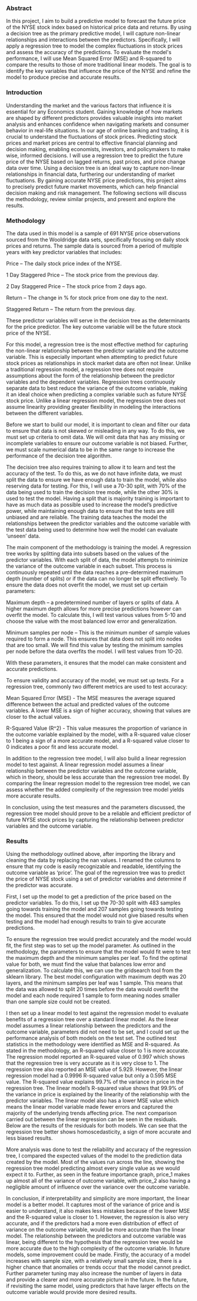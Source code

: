 ### Abstract 

 In this project, I aim to build a predictive model to forecast the future price of the NYSE stock index based on historical price data and returns. By using a decision tree as the primary predictive model, I will capture non-linear relationships and interactions between the predictors. Specifically, I will apply a regression tree to model the complex fluctuations in stock prices and assess the accuracy of the predictions. To evaluate the model's performance, I will use Mean Squared Error (MSE) and R-squared to compare the results to those of more traditional linear models. The goal is to identify the key variables that influence the price of the NYSE and refine the model to produce precise and accurate results. 

 

### Introduction 

 Understanding the market and the various factors that influence it is essential for any Economics student. Gaining knowledge of how markets are shaped by different predictors provides valuable insights into market analysis and enhances confidence when navigating markets and consumer behavior in real-life situations. In our age of online banking and trading, it is crucial to understand the fluctuations of stock prices. Predicting stock prices and market prices are central to effective financial planning and decision making, enabling economists, investors, and policymakers to make wise, informed decisions. I will use a regression tree to predict the future price of the NYSE based on lagged returns, past prices, and price change data over time. Using a decision tree is an ideal way to capture non-linear relationships in financial data, furthering our understanding of market fluctuations. By gaining accurate NYSE price predictions, this project aims to precisely predict future market movements, which can help financial decision making and risk management. The following sections will discuss the methodology, review similar projects, and present and explore the results.  

 

### Methodology 

 The data used in this model is a sample of 691 NYSE price observations sourced from the Wooldridge data sets, specifically focusing on daily stock prices and returns. The sample data is sourced from a period of multiple years with key predictor variables that includes: 

Price – The daily stock price index of the NYSE. 

1 Day Staggered Price – The stock price from the previous day. 

2 Day Staggered Price – The stock price from 2 days ago. 

Return – The change in % for stock price from one day to the next. 

Staggered Return – The return from the previous day. 

These predictor variables will serve in the decision tree as the determinants for the price predictor. The key outcome variable will be the future stock price of the NYSE. 

For this model, a regression tree is the most effective method for capturing the non-linear relationship between the predictor variable and the outcome variable. This is especially important when attempting to predict future stock prices as relationships in stock market data are often not linear. Unlike a traditional regression model, a regression tree does not require assumptions about the form of the relationship between the predictor variables and the dependent variables. Regression trees continuously separate data to best reduce the variance of the outcome variable, making it an ideal choice when predicting a complex variable such as future NYSE stock price. Unlike a linear regression model, the regression tree does not assume linearity providing greater flexibility in modeling the interactions between the different variables.  

Before we start to build our model, it is important to clean and filter our data to ensure that data is not skewed or misleading in any way. To do this, we must set up criteria to omit data. We will omit data that has any missing or incomplete variables to ensure our outcome variable is not biased. Further, we must scale numerical data to be in the same range to increase the performance of the decision tree algorithm.  

The decision tree also requires training to allow it to learn and test the accuracy of the test. To do this, as we do not have infinite data, we must split the data to ensure we have enough data to train the model, while also reserving data for testing. For this, I will use a 70-30 split, with 70% of the data being used to train the decision tree mode, while the other 30% is used to test the model. Having a split that is majority training is important to have as much data as possible used to increase the model’s predictive power, while maintaining enough data to ensure that the tests are still unbiased and are reliable. The training data teaches the model the relationships between the predictor variables and the outcome variable with the test data being used to determine how well the model can evaluate ‘unseen’ data. 

The main component of the methodology is training the model. A regression tree works by splitting data into subsets based on the values of the predictor variables. With each split of data, the model attempts to minimize the variance of the outcome variable in each subset. This process is continuously repeated until the data reaches a pre-determined maximum depth (number of splits) or if the data can no longer be split effectively. To ensure the data does not overfit the model, we must set up certain parameters: 

Maximum depth – a predetermined number of layers or splits of data. A higher maximum depth allows for more precise predictions however can overfit the model. To calculate this, I will test various values from 5-10 and choose the value with the most balanced low error and generalization. 

Minimum samples per node – This is the minimum number of sample values required to form a node. This ensures that data does not split into nodes that are too small. We will find this value by testing the minimum samples per node before the data overfits the model. I will test values from 10-20. 

With these parameters, it ensures that the model can make consistent and accurate predictions. 

To ensure validity and accuracy of the model, we must set up tests. For a regression tree, commonly two different metrics are used to test accuracy: 

Mean Squared Error (MSE) - The MSE measures the average squared difference between the actual and predicted values of the outcome variables. A lower MSE is a sign of higher accuracy, showing that values are closer to the actual values. 

R-Squared Value (R^2) - This value measures the proportion of variance in the outcome variable explained by the model, with a R-squared value closer to 1 being a sign of a more accurate model, and a R-squared value closer to 0 indicates a poor fit and less accurate model. 

In addition to the regression tree model, I will also build a linear regression model to test against. A linear regression model assumes a linear relationship between the predictor variables and the outcome variable, which in theory, should be less accurate than the regression tree model. By comparing the linear regression model to the regression tree model, we can assess whether the added complexity of the regression tree model yields more accurate results. 

In conclusion, using the test measures and the parameters discussed, the regression tree model should prove to be a reliable and efficient predictor of future NYSE stock prices by capturing the relationship between predictor variables and the outcome variable. 

 

### Results 

 Using the methodology outlined above, after importing the library and cleaning the data by replacing the nan values. I renamed the columns to ensure that my code is easily recognizable and readable, identifying the outcome variable as ‘price’. The goal of the regression tree was to predict the price of NYSE stock using a set of predictor variables and determine if the predictor was accurate.  

First, I set up the model to get a prediction of the price based on the predictor variables. To do this, I set up the 70-30 split with 483 samples going towards training the model and 207 samples going towards testing the model. This ensured that the model would not give biased results when testing and the model had enough results to train to give accurate predictions. 

To ensure the regression tree would predict accurately and the model would fit, the first step was to set up the model parameter. As outlined in the methodology, the parameters to ensure that the model would fit were to test the maximum depth and the minimum samples per leaf. To find the optimal value for both, we must find the value that balances low error and generalization. To calculate this, we can use the gridsearch tool from the sklearn library. The best model configuration with maximum depth was 20 layers, and the minimum samples per leaf was 1 sample. This means that the data was allowed to split 20 times before the data would overfit the model and each node required 1 sample to form meaning nodes smaller than one sample size could not be created. 

I then set up a linear model to test against the regression model to evaluate benefits of a regression tree over a standard linear model. As the linear model assumes a linear relationship between the predictors and the outcome variable, parameters did not need to be set, and I could set up the performance analysis of both models on the test set. The outlined test statistics in the methodology were identified as MSE and R-squared. As stated in the methodology, an R-squared value closer to 1 is more accurate. The regression model reported an R-squared value of 0.997 which shows that the regression tree is very accurate as it is very close to 1. The regression tree also reported an MSE value of 5.929. However, the linear regression model had a 0.9996 R-squared value but only a 0.595 MSE value. The R-squared value explains 99.7% of the variance in price in the regression tree. The linear model’s R-squared value shows that 99.9% of the variance in price is explained by the linearity of the relationship with the predictor variables. The linear model also has a lower MSE value which means the linear model variable made fewer errors and captured the majority of the underlying trends affecting price. The next comparison carried out between the linear regression can be seen in the residuals. Below are the results of the residuals for both models. 
We can see that the regression tree better shows homoscedasticity, a sign of more accurate and less biased results.  

More analysis was done to test the reliability and accuracy of the regression tree, I compared the expected values of the model to the prediction data created by the model. Most of the values run across the line, showing the regression tree model predicting almost every single value as we would expect it to. Further, as seen in the feature importance graph, price_1 makes up almost all of the variance of outcome variable, with price_2 also having a negligible amount of influence over the variance over the outcome variable. 

In conclusion, if interpretability and simplicity are more important, the linear model is a better model. It captures most of the variance of price and is easier to understand, it also makes less mistakes because of the lower MSE and the R-squared value is closer to 1. However, the regression is also very accurate, and if the predictors had a more even distribution of effect of variance on the outcome variable, would be more accurate than the linear model. The relationship between the predictors and outcome variable was linear, being different to the hypothesis that the regression tree would be more accurate due to the high complexity of the outcome variable. In future models, some improvement could be made. Firstly, the accuracy of a model increases with sample size, with a relatively small sample size, there is a higher chance that anomalies or trends occur that the model cannot predict. Further parameter tuning may also increase the number of layers in data and provide a clearer and more accurate picture in the future. In the future, if revisiting the same model, using predictors that have larger effects on the outcome variable would provide more desired results. 